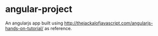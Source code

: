 # angular-project
An angularjs app built using http://thejackalofjavascript.com/angularjs-hands-on-tutorial/ as reference.
